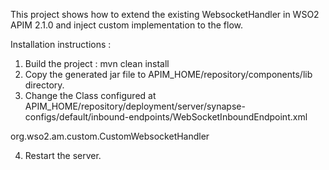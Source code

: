 This project shows how to extend the existing WebsocketHandler in WSO2 APIM 2.1.0 and inject custom implementation to the flow. 

Installation instructions :

1. Build the project : mvn clean install
2. Copy the generated jar file to APIM_HOME/repository/components/lib directory.
3. Change the Class configured at APIM_HOME/repository/deployment/server/synapse-configs/default/inbound-endpoints/WebSocketInboundEndpoint.xml

<parameter name="ws.pipeline.handler.class">org.wso2.am.custom.CustomWebsocketHandler</parameter>
<!--parameter name="ws.pipeline.handler.class">org.wso2.carbon.apimgt.gateway.handlers.WebsocketHandler</parameter-->

4. Restart the server. 

